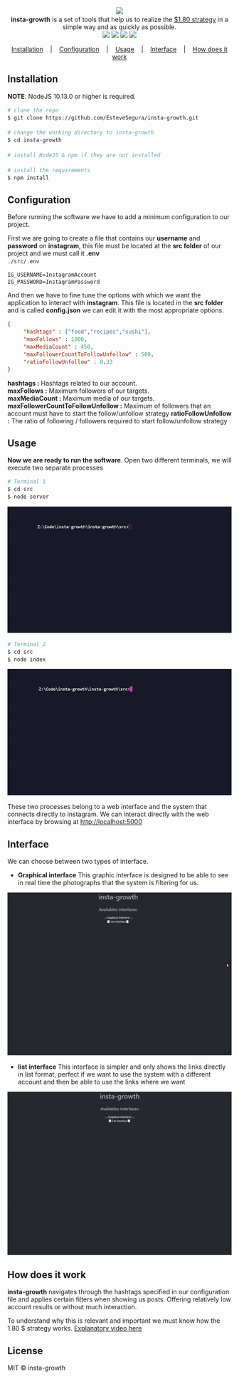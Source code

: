 <p align=center>

  <img width=300 src="https://i.imgur.com/KsPRbGP.png"/>

  <br>
  <span><strong>insta-growth</strong> is a set of tools that help us to realize the <a href="https://www.garyvaynerchuk.com/instagram-for-business-180-strategy-grow-business-brand/">$1.80 strategy</a> in a simple way and as quickly as possible. </span><br />
<img src="https://img.shields.io/badge/NodeJS-10.13.0-green"> 
<img src="https://img.shields.io/badge/License-MIT-blue">
<a href="http://girlazo.com"><img src="https://img.shields.io/badge/Website-up-green"></a>
<img src="https://img.shields.io/badge/Version-0.0.1-blue">
</p>


<p align="center">
  <a href="#installation">Installation</a>
  &nbsp;&nbsp;&nbsp;|&nbsp;&nbsp;&nbsp;
  <a href="#configuration">Configuration</a>
  &nbsp;&nbsp;&nbsp;|&nbsp;&nbsp;&nbsp;
    <a href="#usage">Usage</a>
      &nbsp;&nbsp;&nbsp;|&nbsp;&nbsp;&nbsp;
    <a href="#interface">Interface</a>
          &nbsp;&nbsp;&nbsp;|&nbsp;&nbsp;&nbsp;
    <a href="#how-does-it-work">How does it work</a>
</p>



## Installation

**NOTE**: NodeJS 10.13.0 or higher is required.

```bash
# clone the repo
$ git clone https://github.com/EsteveSegura/insta-growth.git

# change the working directory to insta-growth
$ cd insta-growth

# install NodeJS & npm if they are not installed

# install the requirements
$ npm install
```


## Configuration 
Before running the software we have to add a minimum configuration to our project.

First we are going to create a file that contains our **username** and **password** on **instagram**, this file must be located at the **src folder** of our project and we must call it **.env**  
``./src/.env``

``` env
IG_USERNAME=InstagramAccount   
IG_PASSWORD=InstagramPassword
```

And then we have to fine tune the options with which we want the application to interact with **instagram**. This file is located in the **src folder** and is called **config.json** we can edit it with the most appropriate options.

``` json
{
     "hashtags" : ["food","recipes","sushi"], 
     "maxFollows" : 1000, 
     "maxMediaCount" : 450,
     "maxFollowerCountToFollowUnfollow" : 500,
     "ratioFollowUnfollow" : 0.33
}
```
**hashtags :** Hashtags related to our account.  
**maxFollows :** Maximum followers of our targets.   
**maxMediaCount :** Maximum media of our targets.  
**maxFollowerCountToFollowUnfollow :** Maximum of followers that an account must have to start the follow/unfollow strategy
**ratioFollowUnfollow :** The ratio of following / followers required to start  follow/unfollow strategy

## Usage
**Now we are ready to run the software**. Open two different terminals, we will execute two separate processes
``` bash
# Terminal 1
$ cd src
$ node server
```
<p align="center">
     <img src="./src/frontend/public/img/gif/server.gif"/>
</p>

``` bash
# Terminal 2
$ cd src
$ node index
```

<p align="center">
     <img src="./src/frontend/public/img/gif/index.gif"/>
</p>

These two processes belong to a web interface and the system that connects directly to instagram. We can interact directly with the web interface by browsing at <a href="http: //localhost:5000">http://localhost:5000</a>


## Interface
We can choose between two types of interface.  

- **Graphical interface**
This graphic interface is designed to be able to see in real time the photographs that the system is filtering for us.
<p align="center">
     <img src="./src/frontend/public/img/gif/graphical.gif"/>
</p>

- **list interface**
This interface is simpler and only shows the links directly in list format, perfect if we want to use the system with a different account and then be able to use the links where we want
<p align="center">
     <img src="./src/frontend/public/img/gif/list.gif"/>
</p>

## How does it work
<strong>insta-growth</strong> navigates through the hashtags specified in our configuration file and applies certain filters when showing us posts. Offering relatively low account results or without much interaction.

To understand why this is relevant and important we must know how the 1.80 $ strategy works. <a href="https://youtu.be/8mVR5OZSgjw?t=198">Explanatory video here</a>

## License
MIT © insta-growth
